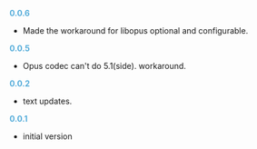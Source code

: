 
**<span style="color:#56adda">0.0.6</span>**
- Made the workaround for libopus optional and configurable.

**<span style="color:#56adda">0.0.5</span>**
- Opus codec can't do 5.1(side). workaround.

**<span style="color:#56adda">0.0.2</span>**
- text updates.

**<span style="color:#56adda">0.0.1</span>**
- initial version
